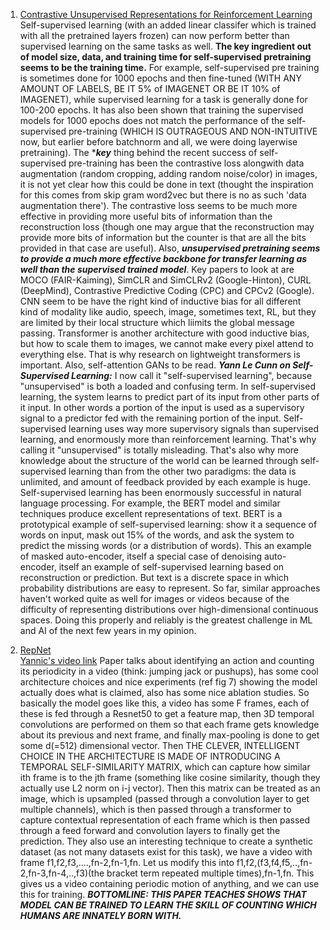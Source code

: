 1. [Contrastive Unsupervised Representations for Reinforcement Learning](https://www.youtube.com/watch?v=1MprzvYNpY8) Self-supervised learning (with an added linear classifer which is trained with all the pretrained layers frozen) can now perform better than supervised learning on the same tasks as well. **The key ingredient out of model size, data, and training time for self-supervised pretraining seems to be the training time.** For example, self-supervised pre training is sometimes done for 1000 epochs and then fine-tuned (WITH ANY AMOUNT OF LABELS, BE IT 5% of IMAGENET OR BE IT 10% of IMAGENET), while supervised learning for a task is generally done for 100-200 epochs. It has also been shown that training the supervised models for 1000 epochs does not match the performance of the self-supervised pre-training (WHICH IS OUTRAGEOUS AND NON-INTUITIVE now, but earlier before batchnorm and all, we were doing layerwise pretraining). The ****key*** thing behind the recent success of self-supervised pre-training has been the contrastive loss alongwith data augmentation (random cropping, adding random noise/color) in images, it is not yet clear how this could be done in text (thought the inspiration for this comes from skip gram word2vec but there is no as such 'data augmentation there'). The contrastive loss seems to be much more effective in providing more useful bits of information than the reconstruction loss (though one may argue that the reconstruction may provide more bits of information but the counter is that are all the bits provided in that case are useful). Also, ***unsupervised pretraining seems to provide a much more effective backbone for transfer learning as well than the supervised trained model***. Key papers to look at are MOCO (FAIR-Kaiming), SimCLR and SimCLRv2 (Google-Hinton), CURL (DeepMind), Contrastive Predictive Coding (CPC) and CPCv2 (Google). CNN seem to be have the right kind of inductive bias for all different kind of modality like audio, speech, image, sometimes text, RL, but they are limited by their local structure which liimits the global message passing. Transformer is another architecture with good inductive bias, but how to scale them to images, we cannot make every pixel attend to everything else. That is why research on lightweight transformers is important. Also, self-attention GANs to be read.
***Yann Le Cunn on Self-Supervised Learning:*** I now call it "self-supervised learning", because "unsupervised" is both a loaded and confusing term. In self-supervised learning, the system learns to predict part of its input from other parts of it input. In other words a portion of the input is used as a supervisory signal to a predictor fed with the remaining portion of the input.  Self-supervised learning uses way more supervisory signals than supervised learning, and enormously more than reinforcement learning. That's why calling it "unsupervised" is totally misleading. That's also why more knowledge about the structure of the world can be learned through self-supervised learning than from the other two paradigms: the data is unlimited, and amount of feedback provided by each example is huge. Self-supervised learning has been enormously successful in natural language processing. For example, the BERT model and similar techniques produce excellent representations of text. BERT is a prototypical example of self-supervised learning: show it a sequence of words on input, mask out 15% of the words, and ask the system to predict the missing words (or a distribution of words). This an example of masked auto-encoder, itself a special case of denoising auto-encoder, itself an example of self-supervised learning based on reconstruction or prediction. But text is a discrete space in which probability distributions are easy to represent. So far, similar approaches haven't worked quite as well for images or videos because of the difficulty of representing distributions over high-dimensional continuous spaces. Doing this properly and reliably is the greatest challenge in ML and AI of the next few years in my opinion.


2. [RepNet](http://openaccess.thecvf.com/content_CVPR_2020/papers/Dwibedi_Counting_Out_Time_Class_Agnostic_Video_Repetition_Counting_in_the_CVPR_2020_paper.pdf)       
[Yannic's video link](https://www.youtube.com/watch?v=qSArFEIoSbo) Paper talks about identifying an action and counting its periodicity in a video (think: jumping jack or pushups), has some cool architecture choices and nice experiments (ref fig 7) showing the model actually does what is claimed, also has some nice ablation studies. So basically the model goes like this, a video has some F frames, each of these is fed through a Resnet50 to get a feature map, then 3D temporal convolutions are performed on them so that each frame gets knowledge about its previous and next frame, and finally max-pooling is done to get some d(=512) dimensional vector. Then THE CLEVER, INTELLIGENT CHOICE IN THE ARCHITECTURE IS MADE OF INTRODUCING A TEMPORAL SELF-SIMILARITY MATRIX, which can capture how similar ith frame is to the jth frame (something like cosine similarity, though they actually use L2 norm on i-j vector). Then this matrix can be treated as an image, which is upsampled (passed through a convolution layer to get multiple channels), which is then passed through a transformer to capture contextual representation of each frame which is then passed through a feed forward and convolution layers to finally get the prediction. 
They also use an interesting technique to create a synthetic dataset (as not many datasets exist for this task), we have a video with frame f1,f2,f3,....,fn-2,fn-1,fn. Let us modify this into f1,f2,(f3,f4,f5,..,fn-2,fn-3,fn-4,..,f3)(the bracket term repeated multiple times),fn-1,fn. This gives us a video containing periodic motion of anything, and we can use this for training. ***BOTTOMLINE: THIS PAPER TEACHES SHOWS THAT MODEL CAN BE TRAINED TO LEARN THE SKILL OF COUNTING WHICH HUMANS ARE INNATELY BORN WITH.***
